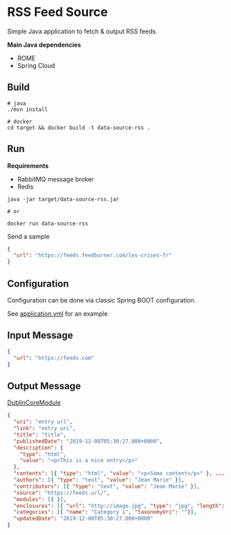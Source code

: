 # RSS Feed Source

Simple Java application to fetch & output RSS feeds.

**Main Java dependencies**
- ROME
- Spring Cloud

## Build

```
# java
./mvn install

# docker
cd target && docker build -t data-source-rss .
```

## Run

**Requirements**
- RabbitMQ message broker
- Redis

```
java -jar target/data-source-rss.jar

# or

docker run data-source-rss
```

Send a sample

```json
{
  "url": "https://feeds.feedburner.com/les-crises-fr"
}
```

## Configuration

Configuration can be done via classic Spring BOOT configuration.

See [application.yml](src/main/resources/application.yml) for an example

## Input Message

```json
{
  "url": "https://feeds.com"
}
```

## Output Message
[DublinCoreModule](src/main/java/fr/asso/placeholder/data/sources/rss/models/DublinCoreModule.java)
```json
{
  "uri": "entry url",
  "link": "entry uri",
  "title": "title",
  "publishedDate": "2019-12-08T05:30:27.000+0000",
  "description": {
    "type": "html",
    "value": "<p>This is a nice entry</p>"
  },
  "contents": [{ "type": "html", "value": "<p>Some content</p>" }, ... ],
  "authors": [{ "type": "text", "value": "Jean Marie" }],
  "contributors": [{ "type": "text", "value": "Jean Marie" }],
  "source": "https://feeds.url/",
  "modules": [{ }],
  "enclosures": [{ "url": "http://image.jpg", "type": "jpg", "length": "2134354"}],
  "categories": [{ "name": "Category 1", "taxonomyUri": ""}],
  "updatedDate": "2019-12-08T05:30:27.000+0000"
}
```
